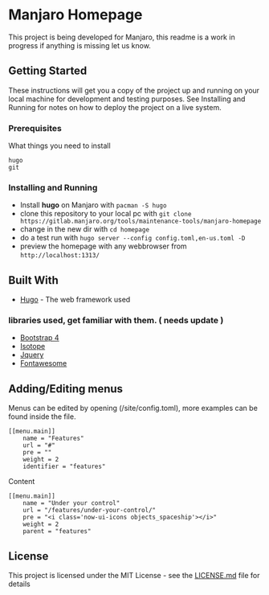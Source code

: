 # Manjaro Homepage

This project is being developed for Manjaro, this readme is a work in progress if anything is missing let us know.

## Getting Started

These instructions will get you a copy of the project up and running on your local machine for development and testing purposes. See Installing and Running for notes on how to deploy the project on a live system.

### Prerequisites

What things you need to install

```
hugo
git
```

### Installing and Running

* Install **hugo** on Manjaro with `pacman -S hugo`
* clone this repository to your local pc with `git clone https://gitlab.manjaro.org/tools/maintenance-tools/manjaro-homepage`
* change in the new dir with `cd homepage`
* do a test run with `hugo server --config config.toml,en-us.toml -D`
* preview the homepage with any webbrowser from `http://localhost:1313/`

## Built With

* [Hugo](https://gohugo.io/getting-started/) - The web framework used

### libraries used, get familiar with them. ( needs update ) 
* [Bootstrap 4](https://getbootstrap.com/docs/4.3/getting-started/introduction/)
* [Isotope](https://isotope.metafizzy.co/)
* [Jquery](https://jquery.com/)
* [Fontawesome](https://fontawesome.com/)

## Adding/Editing menus

Menus can be edited by opening (/site/config.toml), more examples can be found inside the file.

```
[[menu.main]]
    name = "Features"
    url = "#"
    pre = ""
    weight = 2
    identifier = "features"
```
Content

```
[[menu.main]]
    name = "Under your control"
    url = "/features/under-your-control/"
    pre = "<i class='now-ui-icons objects_spaceship'></i>"
    weight = 2
    parent = "features"
```

## License

This project is licensed under the MIT License - see the [LICENSE.md](LICENSE.md) file for details

